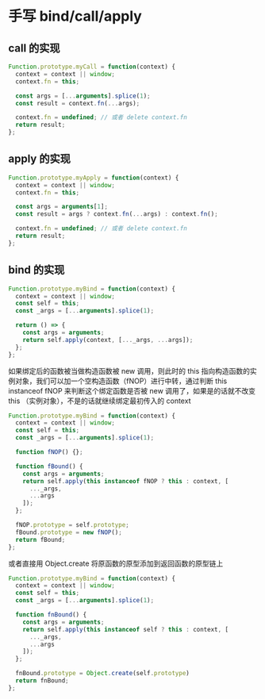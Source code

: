 # 手写 bind/call/apply

## call 的实现

```js
Function.prototype.myCall = function(context) {
  context = context || window;
  context.fn = this;

  const args = [...arguments].splice(1);
  const result = context.fn(...args);

  context.fn = undefined; // 或者 delete context.fn
  return result;
};
```

## apply 的实现

```js
Function.prototype.myApply = function(context) {
  context = context || window;
  context.fn = this;

  const args = arguments[1];
  const result = args ? context.fn(...args) : context.fn();

  context.fn = undefined; // 或者 delete context.fn
  return result;
};
```

## bind 的实现

```js
Function.prototype.myBind = function(context) {
  context = context || window;
  const self = this;
  const _args = [...arguments].splice(1);

  return () => {
    const args = arguments;
    return self.apply(context, [..._args, ...args]);
  };
};
```

如果绑定后的函数被当做构造函数被 new 调用，则此时的 this 指向构造函数的实例对象，我们可以加一个空构造函数（fNOP）进行中转，通过判断 this instanceof fNOP 来判断这个绑定函数是否被 new 调用了，如果是的话就不改变 this （实例对象），不是的话就继续绑定最初传入的 context

```js
Function.prototype.myBind = function(context) {
  context = context || window;
  const self = this;
  const _args = [...arguments].splice(1);

  function fNOP() {};

  function fBound() {
    const args = arguments;
    return self.apply(this instanceof fNOP ? this : context, [
      ..._args,
      ...args
    ]);
  };

  fNOP.prototype = self.prototype;
  fBound.prototype = new fNOP();
  return fBound;
};
```

或者直接用 Object.create 将原函数的原型添加到返回函数的原型链上

```js
Function.prototype.myBind = function(context) {
  context = context || window;
  const self = this;
  const _args = [...arguments].splice(1);

  function fnBound() {
    const args = arguments;
    return self.apply(this instanceof self ? this : context, [
      ..._args,
      ...args
    ]);
  };

  fnBound.prototype = Object.create(self.prototype)
  return fnBound;
};
```
